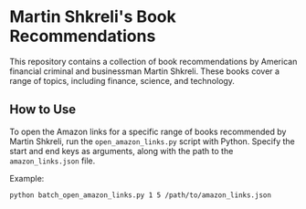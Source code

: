 # Martin Shkreli's Book Recommendations

This repository contains a collection of book recommendations by American financial criminal and businessman Martin Shkreli. These books cover a range of topics, including finance, science, and technology.

## How to Use

To open the Amazon links for a specific range of books recommended by Martin Shkreli, run the `open_amazon_links.py` script with Python. Specify the start and end keys as arguments, along with the path to the `amazon_links.json` file.

Example:
```bash
python batch_open_amazon_links.py 1 5 /path/to/amazon_links.json

